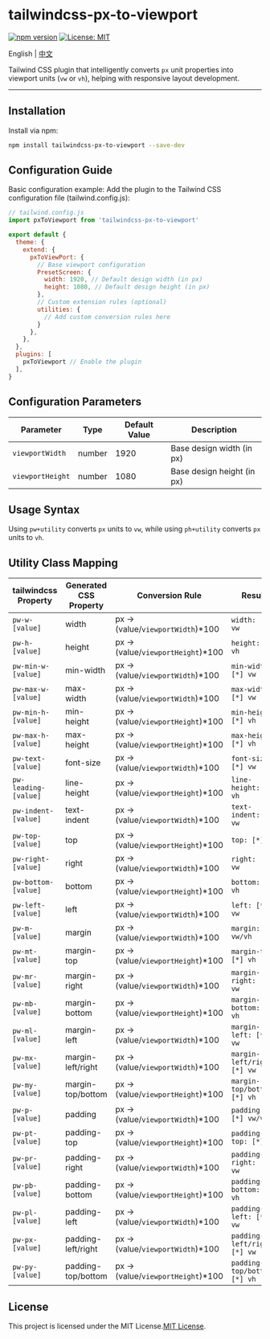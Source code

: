 # tailwindcss-px-to-viewport

[![npm version](https://img.shields.io/npm/v/tailwindcss-px-to-viewport)](https://www.npmjs.com/package/tailwindcss-px-to-viewport) [![License: MIT](https://img.shields.io/badge/License-MIT-blue.svg)](https://opensource.org/licenses/MIT)

English | [中文](README_CN.md)

Tailwind CSS plugin that intelligently converts `px` unit properties into viewport units (`vw` or `vh`), helping with responsive layout development.

---

## Installation

Install via npm:

```bash
npm install tailwindcss-px-to-viewport --save-dev
```

## Configuration Guide
Basic configuration example:
Add the plugin to the Tailwind CSS configuration file (tailwind.config.js):
```javascript
// tailwind.config.js
import pxToViewport from 'tailwindcss-px-to-viewport'

export default {
  theme: {
    extend: {
      pxToViewPort: {
        // Base viewport configuration
        PresetScreen: {
          width: 1920, // Default design width (in px)
          height: 1080, // Default design height (in px)
        },
        // Custom extension rules (optional)
        utilities: {
          // Add custom conversion rules here
        }
      },
    },
  },
  plugins: [
    pxToViewport // Enable the plugin
  ],
}
```

## Configuration Parameters

| **Parameter**     | **Type**  | **Default Value** | **Description**                 |
|-------------------|-----------|-------------------|---------------------------------|
| `viewportWidth`   | number    | 1920              | Base design width (in px)      |
| `viewportHeight`  | number    | 1080              | Base design height (in px)     |

## Usage Syntax

Using `pw+utility` converts `px` units to `vw`, while using `ph+utility` converts `px` units to `vh`.

## Utility Class Mapping

| **tailwindcss Property**    | **Generated CSS Property** | **Conversion Rule**                     | **Result**                         |
|----------------------|----------------------------|-----------------------------------------|------------------------------------|
| `pw-w-[value]`      | width                      | px → (value/`viewportWidth`)*100        | `width: [*] vw`                   |
| `pw-h-[value]`      | height                     | px → (value/`viewportHeight`)*100       | `height: [*] vh`                  |
| `pw-min-w-[value]`  | min-width                  | px → (value/`viewportWidth`)*100        | `min-width: [*] vw`               |
| `pw-max-w-[value]`  | max-width                  | px → (value/`viewportWidth`)*100        | `max-width: [*] vw`               |
| `pw-min-h-[value]`  | min-height                 | px → (value/`viewportHeight`)*100       | `min-height: [*] vh`              |
| `pw-max-h-[value]`  | max-height                 | px → (value/`viewportHeight`)*100       | `max-height: [*] vh`              |
| `pw-text-[value]`   | font-size                  | px → (value/`viewportWidth`)*100        | `font-size: [*] vw`               |
| `pw-leading-[value]` | line-height               | px → (value/`viewportHeight`)*100       | `line-height: [*] vh`             |
| `pw-indent-[value]` | text-indent                | px → (value/`viewportWidth`)*100        | `text-indent: [*] vw`             |
| `pw-top-[value]`    | top                        | px → (value/`viewportHeight`)*100       | `top: [*] vh`                     |
| `pw-right-[value]`  | right                      | px → (value/`viewportWidth`)*100        | `right: [*] vw`                   |
| `pw-bottom-[value]` | bottom                     | px → (value/`viewportHeight`)*100       | `bottom: [*] vh`                  |
| `pw-left-[value]`   | left                       | px → (value/`viewportWidth`)*100        | `left: [*] vw`                    |
| `pw-m-[value]`      | margin                     | px → (value/`viewportWidth`)*100        | `margin: [*] vw/vh`               |
| `pw-mt-[value]`     | margin-top                 | px → (value/`viewportHeight`)*100       | `margin-top: [*] vh`              |
| `pw-mr-[value]`     | margin-right               | px → (value/`viewportWidth`)*100        | `margin-right: [*] vw`            |
| `pw-mb-[value]`     | margin-bottom              | px → (value/`viewportHeight`)*100       | `margin-bottom: [*] vh`           |
| `pw-ml-[value]`     | margin-left                | px → (value/`viewportWidth`)*100        | `margin-left: [*] vw`             |
| `pw-mx-[value]`     | margin-left/right          | px → (value/`viewportWidth`)*100        | `margin-left/right: [*] vw`       |
| `pw-my-[value]`     | margin-top/bottom          | px → (value/`viewportHeight`)*100       | `margin-top/bottom: [*] vh`       |
| `pw-p-[value]`      | padding                    | px → (value/`viewportWidth`)*100        | `padding: [*] vw/vh`              |
| `pw-pt-[value]`     | padding-top                | px → (value/`viewportHeight`)*100       | `padding-top: [*] vh`             |
| `pw-pr-[value]`     | padding-right              | px → (value/`viewportWidth`)*100        | `padding-right: [*] vw`           |
| `pw-pb-[value]`     | padding-bottom             | px → (value/`viewportHeight`)*100       | `padding-bottom: [*] vh`          |
| `pw-pl-[value]`     | padding-left               | px → (value/`viewportWidth`)*100        | `padding-left: [*] vw`            |
| `pw-px-[value]`     | padding-left/right         | px → (value/`viewportWidth`)*100        | `padding-left/right: [*] vw`      |
| `pw-py-[value]`     | padding-top/bottom         | px → (value/`viewportHeight`)*100       | `padding-top/bottom: [*] vh`      |

## License

This project is licensed under the MIT License.[MIT License](LICENSE).
